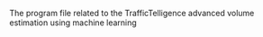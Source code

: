 The program file  related to the TrafficTelligence advanced volume estimation using machine learning
